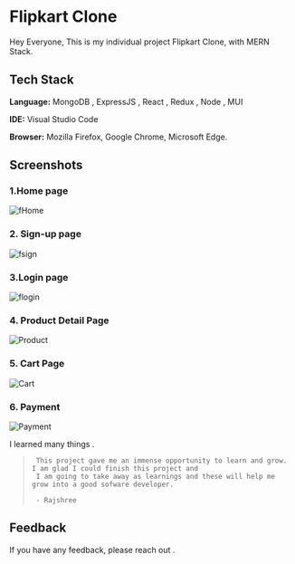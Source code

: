 # Flipkart Clone

Hey Everyone,
This is my individual project Flipkart Clone, with MERN Stack.

## Tech Stack

**Language:** MongoDB , ExpressJS , React , Redux , Node , MUI

**IDE:** Visual Studio Code

**Browser:** Mozilla Firefox, Google Chrome, Microsoft Edge.



## Screenshots

### 1.Home page
![fHome](https://github.com/RajshreeRajoliya/Flipkart/assets/113670900/ee78540f-a39e-4557-8293-ef2a7885d200)

### 2. Sign-up page
![fsign](https://github.com/RajshreeRajoliya/Flipkart/assets/113670900/5aa00e60-4fac-4ef1-9ec6-527618167dab)

### 3.Login page

![flogin](https://github.com/RajshreeRajoliya/Flipkart/assets/113670900/92803480-3386-4880-bfef-9ba0b2774671)

### 4. Product Detail Page
![Product](https://user-images.githubusercontent.com/113670900/235449502-b0c179ff-da72-418b-b62c-0a19be6d2ffd.png)

### 5. Cart Page
![Cart](https://user-images.githubusercontent.com/113670900/235449665-7b3f1696-c51e-4c4b-858d-a964d9923d3d.png)

### 6. Payment
![Payment](https://user-images.githubusercontent.com/113670900/235449835-473876ab-69e6-4504-ae37-ae25bbb520ec.png)

I learned many things .
>      This project gave me an immense opportunity to learn and grow. I am glad I could finish this project and 
>      I am going to take away as learnings and these will help me grow into a good sofware developer. 
>      
>      - Rajshree
     

## Feedback

If you have any feedback, please reach out .


